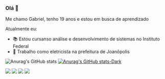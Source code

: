 ### Olá 👋

Me chamo Gabriel, tenho 19 anos e estou em busca de aprendizado

<!--
**gsgabs/gsgabs** is a ✨ _special_ ✨ repository because its `README.md` (this file) appears on your GitHub profile.

Here are some ideas to get you started:
-->
Atualmente eu:

- 📚 Estou cursanso análise e desenvolvimento de sistemas no Instituto Federal
- 🥏 Trabalho como eletricista na prefeitura de Joanõpolis

![Anurag's GitHub stats](https://github-readme-stats.vercel.app/api?username=gsgabs&show_icons=true&theme=dracula&count_private=true&hide=contribs&hide_title=true&card_width=900px)
[![Anurag's GitHub stats-Dark](https://github-readme-stats.vercel.app/api?username=gsgabs&show_icons=true&theme=dracula#gh-dark-mode-only)](https://github.com/anuraghazra/github-readme-stats#gh-dark-mode-only)

<a href="https://www.youtube.com/channel/UC_-uuuZbY0AAt9CViNzvc-Q" target="_blank"><img src="https://img.shields.io/badge/YouTube-FF0000?style=for-the-badge&logo=youtube&logoColor=white" target="_blank"></a>
 <a href="[https://discord.gg/wagxzStdcR](https://discord.gg/MhnnqHPY5d)" target="_blank"><img src="https://img.shields.io/badge/Discord-7289DA?style=for-the-badge&logo=discord&logoColor=white" target="_blank"></a> 
  <a href = "mailto:gabrielgraciano1203@gmail.com"><img src="https://img.shields.io/badge/-Gmail-%23333?style=for-the-badge&logo=gmail&logoColor=white" target="_blank"></a>
  <a href="https://www.linkedin.com/in/rafaella-ballerini-45875016a" target="_blank"><img src="https://img.shields.io/badge/-LinkedIn-%230077B5?style=for-the-badge&logo=linkedin&logoColor=white" target="_blank"></a>
